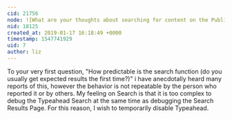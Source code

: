 ```yaml
---
cid: 21756
node: ![What are your thoughts about searching for content on the Public Lab website?](../notes/Bronwen/01-15-2019/what-are-your-thoughts-about-searching-for-content-on-the-public-lab-website)
nid: 18125
created_at: 2019-01-17 16:18:49 +0000
timestamp: 1547741929
uid: 7
author: liz
---
```


To your very first question, "How predictable is the search function (do you usually get expected results the first time?)" i have anecdotally heard many reports of this, however the behavior is not repeatable by the person who reported it or by others. My feeling on Search is that it is too complex to debug the Typeahead Search at the same time as debugging the Search Results Page. For this reason, I wish to temporarily disable Typeahead. 
